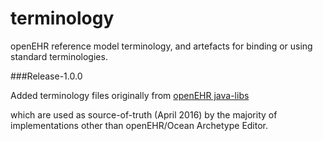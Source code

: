 terminology
===========

openEHR reference model terminology, and artefacts for binding or using standard terminologies.

###Release-1.0.0

Added terminology files originally from [openEHR java-libs](https://github.com/openEHR/java-libs/tree/master/mini-termserv/src/main/resources)

which are used as source-of-truth (April 2016) by the majority of implementations other than openEHR/Ocean Archetype Editor.

